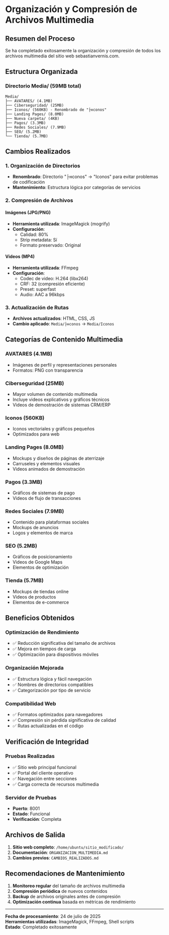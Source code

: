 # Organización y Compresión de Archivos Multimedia

## Resumen del Proceso

Se ha completado exitosamente la organización y compresión de todos los archivos multimedia del sitio web sebastianvernis.com.

## Estructura Organizada

### Directorio Media/ (59MB total)

```
Media/
├── AVATARES/ (4.1MB)
├── Ciberseguridad/ (25MB)
├── Iconos/ (560KB) - Renombrado de "├нconos"
├── Landing Pages/ (8.0MB)
├── Nueva carpeta/ (4KB)
├── Pagos/ (3.3MB)
├── Redes Sociales/ (7.9MB)
├── SEO/ (5.2MB)
└── Tienda/ (5.7MB)
```

## Cambios Realizados

### 1. Organización de Directorios
- **Renombrado**: Directorio "├нconos" → "Iconos" para evitar problemas de codificación
- **Mantenimiento**: Estructura lógica por categorías de servicios

### 2. Compresión de Archivos

#### Imágenes (JPG/PNG)
- **Herramienta utilizada**: ImageMagick (mogrify)
- **Configuración**: 
  - Calidad: 80%
  - Strip metadata: Sí
  - Formato preservado: Original

#### Videos (MP4)
- **Herramienta utilizada**: FFmpeg
- **Configuración**:
  - Codec de video: H.264 (libx264)
  - CRF: 32 (compresión eficiente)
  - Preset: superfast
  - Audio: AAC a 96kbps

### 3. Actualización de Rutas
- **Archivos actualizados**: HTML, CSS, JS
- **Cambio aplicado**: `Media/├нconos` → `Media/Iconos`

## Categorías de Contenido Multimedia

### AVATARES (4.1MB)
- Imágenes de perfil y representaciones personales
- Formatos: PNG con transparencia

### Ciberseguridad (25MB)
- Mayor volumen de contenido multimedia
- Incluye videos explicativos y gráficos técnicos
- Videos de demostración de sistemas CRM/ERP

### Iconos (560KB)
- Iconos vectoriales y gráficos pequeños
- Optimizados para web

### Landing Pages (8.0MB)
- Mockups y diseños de páginas de aterrizaje
- Carruseles y elementos visuales
- Videos animados de demostración

### Pagos (3.3MB)
- Gráficos de sistemas de pago
- Videos de flujo de transacciones

### Redes Sociales (7.9MB)
- Contenido para plataformas sociales
- Mockups de anuncios
- Logos y elementos de marca

### SEO (5.2MB)
- Gráficos de posicionamiento
- Videos de Google Maps
- Elementos de optimización

### Tienda (5.7MB)
- Mockups de tiendas online
- Videos de productos
- Elementos de e-commerce

## Beneficios Obtenidos

### Optimización de Rendimiento
- ✅ Reducción significativa del tamaño de archivos
- ✅ Mejora en tiempos de carga
- ✅ Optimización para dispositivos móviles

### Organización Mejorada
- ✅ Estructura lógica y fácil navegación
- ✅ Nombres de directorios compatibles
- ✅ Categorización por tipo de servicio

### Compatibilidad Web
- ✅ Formatos optimizados para navegadores
- ✅ Compresión sin pérdida significativa de calidad
- ✅ Rutas actualizadas en el código

## Verificación de Integridad

### Pruebas Realizadas
- ✅ Sitio web principal funcional
- ✅ Portal del cliente operativo
- ✅ Navegación entre secciones
- ✅ Carga correcta de recursos multimedia

### Servidor de Pruebas
- **Puerto**: 8001
- **Estado**: Funcional
- **Verificación**: Completa

## Archivos de Salida

1. **Sitio web completo**: `/home/ubuntu/sitio_modificado/`
2. **Documentación**: `ORGANIZACION_MULTIMEDIA.md`
3. **Cambios previos**: `CAMBIOS_REALIZADOS.md`

## Recomendaciones de Mantenimiento

1. **Monitoreo regular** del tamaño de archivos multimedia
2. **Compresión periódica** de nuevos contenidos
3. **Backup** de archivos originales antes de compresión
4. **Optimización continua** basada en métricas de rendimiento

---

**Fecha de procesamiento**: 24 de julio de 2025  
**Herramientas utilizadas**: ImageMagick, FFmpeg, Shell scripts  
**Estado**: Completado exitosamente

